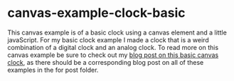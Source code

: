 # canvas-example-clock-basic

This canvas example is of a basic clock using a canvas element and a little javaScript. For my basic clock example I made a clock that is a weird combination of a digital clock and an analog clock. To read more on this canvas example be sure to check out my [blog post on this basic canvas clock](https://dustinpfister.github.io/2019/12/13/canvas-example-clock-basic/), as there should be a corresponding blog post on all of these examples in the for post folder.